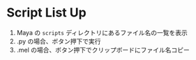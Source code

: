 # Script List Up

1. Maya の `scripts` ディレクトリにあるファイル名の一覧を表示
2. .py の場合、ボタン押下で実行
3. .mel の場合、ボタン押下でクリップボードにファイル名コピー
